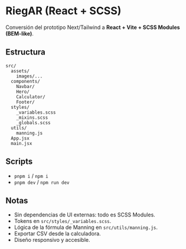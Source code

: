 # RiegAR (React + SCSS)

Conversión del prototipo Next/Tailwind a **React + Vite + SCSS Modules (BEM-like)**.

## Estructura

```
src/
  assets/
    images/...
  components/
    Navbar/
    Hero/
    Calculator/
    Footer/
  styles/
    _variables.scss
    _mixins.scss
    _globals.scss
  utils/
    manning.js
  App.jsx
  main.jsx
```

## Scripts

- `pnpm i` / `npm i`
- `pnpm dev` / `npm run dev`

## Notas

- Sin dependencias de UI externas: todo es SCSS Modules.
- Tokens en `src/styles/_variables.scss`.
- Lógica de la fórmula de Manning en `src/utils/manning.js`.
- Exportar CSV desde la calculadora.
- Diseño responsivo y accesible.
